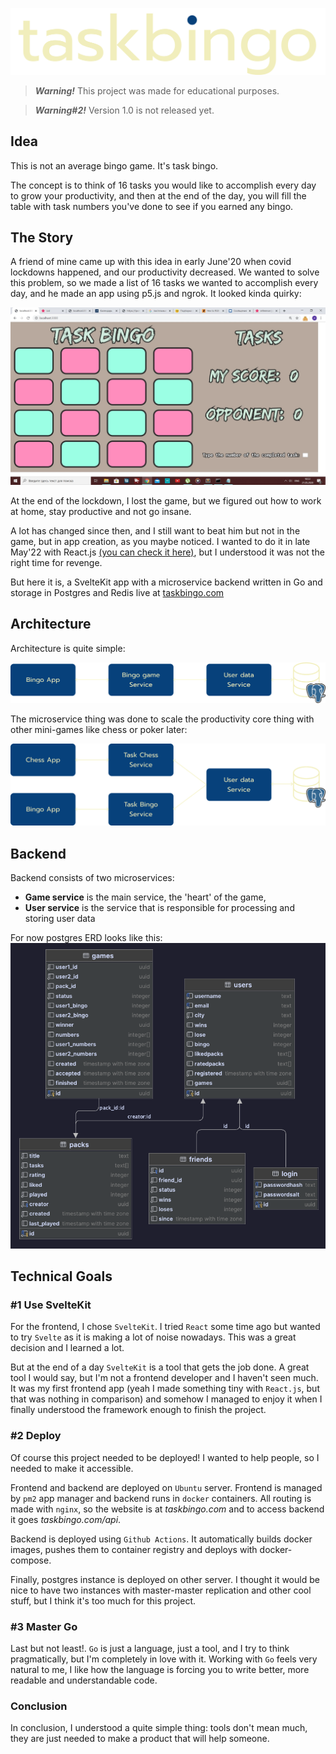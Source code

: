 ![Task Bingo](./desk/logo.svg)

> ***Warning!*** This project was made for educational purposes.

> ***Warning#2!*** Version 1.0 is not released yet.

## Idea

This is not an average bingo game. It's task bingo.

The concept is to think of 16 tasks you would like to accomplish every day to grow your productivity, and then
at the end of the day, you will fill the table with task numbers you've done to see if you earned any bingo.

## The Story

A friend of mine came up with this idea in early June'20 when covid lockdowns happened, and our productivity decreased. 
We wanted to solve this problem, so we made a list of 16 tasks we wanted to accomplish every day, and he made an app 
using p5.js and ngrok. It looked kinda quirky: 

![old bingo](./desk/oldBingo.png)

At the end of the lockdown, I lost the game, but we figured out how to work at home, stay productive and not go insane.

A lot has changed since then, and I still want to beat him but not in the game, but in app creation, as you maybe noticed. 
I wanted to do it in late May'22 with React.js [(you can check it here)](https://github.com/dupreehkuda/ReactiveBingo), 
but I understood it was not the right time for revenge.

But here it is, a SvelteKit app with a microservice backend written in Go and storage in Postgres and Redis 
live at [taskbingo.com](https://taskbingo.com)

## Architecture

Architecture is quite simple:

![arch](./desk/now.svg)

The microservice thing was done to scale the productivity core thing with other mini-games like chess or poker later:

![arch](./desk/future.svg)

## Backend

Backend consists of two microservices: 
 - **Game service** is the main service, the 'heart' of the game, 
 - **User service** is the service that is responsible for processing and storing user data

For now postgres ERD looks like this:
![erd](./desk/erd.png)

## Technical Goals

### #1 Use SvelteKit

For the frontend, I chose `SvelteKit`. I tried `React` some time ago but wanted to try `Svelte` as it is making a lot of noise nowadays.
This was a great decision and I learned a lot.

But at the end of a day `SvelteKit` is a tool that gets the job done. A great tool I would say, but I'm not a frontend developer and I
haven't seen much. It was my first frontend app (yeah I made something tiny with `React.js`, but that was nothing in comparison) and
somehow I managed to enjoy it when I finally understood the framework enough to finish the project.

### #2 Deploy

Of course this project needed to be deployed! I wanted to help people, so I needed to make it accessible.

Frontend and backend are deployed on `Ubuntu` server. Frontend is managed by `pm2` app manager and backend runs in `docker` containers.
All routing is made with `nginx`, so the website is at *taskbingo.com* and to access backend it goes *taskbingo.com/api*.

Backend is deployed using `Github Actions`. It automatically builds docker images, pushes them to container registry and deploys with docker-compose. 

Finally, postgres instance is deployed on other server. I thought it would be nice to have two instances with 
master-master replication and other cool stuff, but I think it's too much for this project.

### #3 Master Go

Last but not least!. `Go` is just a language, just a tool, and I try to think pragmatically, but I'm completely in love with it.
Working with `Go` feels very natural to me, I like how the language is forcing you to write better, more readable and understandable code.

### Conclusion

In conclusion, I understood a quite simple thing: tools don't mean much, they are just needed to make a product that will help someone.
